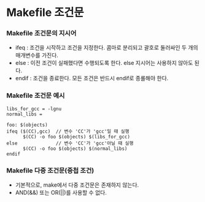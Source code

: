 # Makefile 조건문



### Makefile 조건문의 지시어

* ifeq : 조건을 시작하고 조건을 지정한다. 콤마로 분리되고 괄호로 둘러싸인 두 개의 매개변수를 가진다.
* else : 이전 조건이 실패했다면 수행되도록 한다. else 지시어는 사용하지 않아도 된다.
* endif : 조건을 종료한다. 모든 조건은 반드시 endif로 종룔해야 한다.

### Makefile 조건문 예시

```
libs_for_gcc = -lgnu 
normal_libs = 

foo: $(objects) 
ifeq ($(CC),gcc)  // 변수 'CC'가 'gcc'일 때 실행
      $(CC) -o foo $(objects) $(libs_for_gcc) 
else              // 변수 'CC'가 'gcc'아닐 때 실행
      $(CC) -o foo $(objects) $(normal_libs) 
endif
```

### Makefile 다중 조건문(중첩 조건)

* 기본적으로, make에서 다중 조건문은 존재하지 않는다.
* AND(&&) 또는 OR(||)를 사용할 수 없다.
